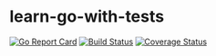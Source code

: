 # learn-go-with-tests

[![Go Report Card](https://goreportcard.com/badge/github.com/tanem/learn-go-with-tests?style=flat-square)](https://goreportcard.com/report/github.com/tanem/learn-go-with-tests)
[![Build Status](https://img.shields.io/travis/tanem/learn-go-with-tests/master.svg?style=flat-square)](https://travis-ci.org/tanem/learn-go-with-tests)
[![Coverage Status](https://img.shields.io/codecov/c/github/tanem/learn-go-with-tests.svg?style=flat-square)](https://codecov.io/gh/tanem/learn-go-with-tests)